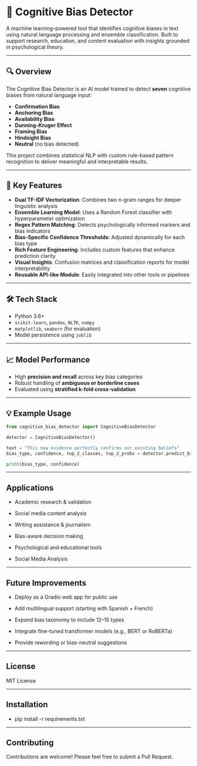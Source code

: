 # 🧠 Cognitive Bias Detector

A machine learning–powered tool that identifies cognitive biases in text using natural language processing and ensemble classification. Built to support research, education, and content evaluation with insights grounded in psychological theory.

---

## 🔍 Overview

The Cognitive Bias Detector is an AI model trained to detect **seven** cognitive biases from natural language input:

- **Confirmation Bias**
- **Anchoring Bias**
- **Availability Bias**
- **Dunning-Kruger Effect**
- **Framing Bias**
- **Hindsight Bias**
- **Neutral** (no bias detected)

This project combines statistical NLP with custom rule-based pattern recognition to deliver meaningful and interpretable results.

---

## 🚀 Key Features

- **Dual TF-IDF Vectorization**: Combines two n-gram ranges for deeper linguistic analysis
- **Ensemble Learning Model**: Uses a Random Forest classifier with hyperparameter optimization
- **Regex Pattern Matching**: Detects psychologically informed markers and bias indicators
- **Bias-Specific Confidence Thresholds**: Adjusted dynamically for each bias type
- **Rich Feature Engineering**: Includes custom features that enhance prediction clarity
- **Visual Insights**: Confusion matrices and classification reports for model interpretability
- **Reusable API-like Module**: Easily integrated into other tools or pipelines

---

## 🛠️ Tech Stack

- Python 3.6+
- `scikit-learn`, `pandas`, `NLTK`, `numpy`
- `matplotlib`, `seaborn` (for evaluation)
- Model persistence using `joblib`

---

## 📈 Model Performance

- High **precision and recall** across key bias categories
- Robust handling of **ambiguous or borderline cases**
- Evaluated using **stratified k-fold cross-validation**

---

## 💡 Example Usage

```python
from cognitive_bias_detector import CognitiveBiasDetector

detector = CognitiveBiasDetector()

text = "This new evidence perfectly confirms our existing beliefs"
bias_type, confidence, top_2_classes, top_2_probs = detector.predict_bias(text)

print(bias_type, confidence)

```
---

## Applications

- Academic research & validation

- Social media content analysis

- Writing assistance & journalism

- Bias-aware decision making

- Psychological and educational tools

- Social Media Analysis

---

## Future Improvements
- Deploy as a Gradio web app for public use

- Add multilingual support (starting with Spanish + French)

- Expand bias taxonomy to include 12–15 types

- Integrate fine-tuned transformer models (e.g., BERT or RoBERTa)

- Provide rewording or bias-neutral suggestions

---

## License

MIT License

---

## Installation

- pip install -r requirements.txt

---


## Contributing

Contributions are welcome! Please feel free to submit a Pull Request.
